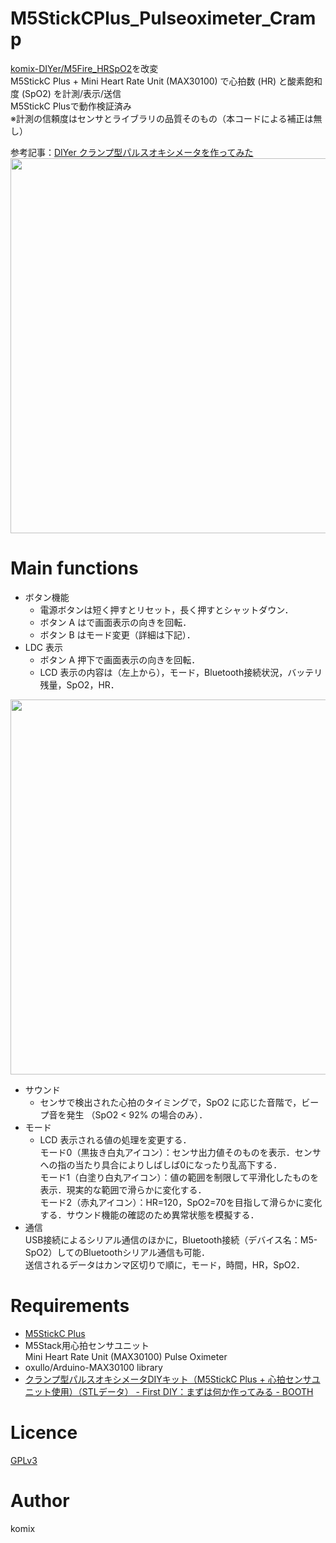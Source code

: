 # M5StickCPlus_Pulseoximeter_Cramp  
[komix-DIYer/M5Fire_HRSpO2](https://github.com/komix-DIYer/M5Fire_HRSpO2)を改変  
M5StickC Plus + Mini Heart Rate Unit (MAX30100) で心拍数 (HR) と酸素飽和度 (SpO2) を計測/表示/送信  
M5StickC Plusで動作検証済み  
※計測の信頼度はセンサとライブラリの品質そのもの（本コードによる補正は無し）  
  
参考記事：[DIYer クランプ型パルスオキシメータを作ってみた](http://twinklesmile.blog42.fc2.com/blog-entry-476.html)  
<img src="https://user-images.githubusercontent.com/25588291/179397123-c3dec917-65ef-4b4e-8a3a-d44349f6b16d.jpg" width="600">  

# Main functions  
- ボタン機能
  - 電源ボタンは短く押すとリセット，長く押すとシャットダウン．
  - ボタン A はで画面表示の向きを回転．
  - ボタン B はモード変更（詳細は下記）．
- LDC 表示
  - ボタン A 押下で画面表示の向きを回転．
  - LCD 表示の内容は（左上から），モード，Bluetooth接続状況，バッテリ残量，SpO2，HR．
<img src="https://user-images.githubusercontent.com/25588291/179397163-7d8a0444-9eab-47ab-902e-3571e4d545b4.jpg" width="600">  

- サウンド
  - センサで検出された心拍のタイミングで，SpO2 に応じた音階で，ビープ音を発生 （SpO2 < 92% の場合のみ）．
- モード
  - LCD 表示される値の処理を変更する．  
    モード0（黒抜き白丸アイコン）：センサ出力値そのものを表示．センサへの指の当たり具合によりしばしば0になったり乱高下する．  
    モード1（白塗り白丸アイコン）：値の範囲を制限して平滑化したものを表示．現実的な範囲で滑らかに変化する．  
    モード2（赤丸アイコン）：HR=120，SpO2=70を目指して滑らかに変化する．サウンド機能の確認のため異常状態を模擬する．
- 通信  
  USB接続によるシリアル通信のほかに，Bluetooth接続（デバイス名：M5-SpO2）してのBluetoothシリアル通信も可能．  
  送信されるデータはカンマ区切りで順に，モード，時間，HR，SpO2．

# Requirements
- [M5StickC Plus](https://www.switch-science.com/catalog/6470/)
- M5Stack用心拍センサユニット  
  Mini Heart Rate Unit (MAX30100) Pulse Oximeter
- oxullo/Arduino-MAX30100 library
- [クランプ型パルスオキシメータDIYキット（M5StickC Plus + 心拍センサユニット使用）（STLデータ） - First DIY：まずは何か作ってみる - BOOTH](https://first-diy.booth.pm/items/4010143)

# Licence
[GPLv3](https://github.com/komix-DIYer/M5StickCPlus_Pulseoximeter_Cramp/blob/master/LICENSE)

# Author
komix
